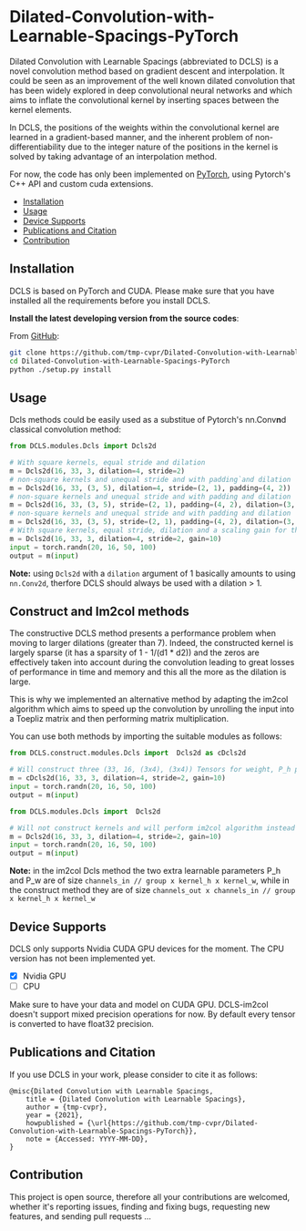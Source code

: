 # Dilated-Convolution-with-Learnable-Spacings-PyTorch


Dilated Convolution with Learnable Spacings (abbreviated to DCLS) is a novel convolution method based on gradient descent and interpolation. It could be seen as an improvement of the well known dilated convolution that has been widely explored in deep convolutional neural networks and which aims to inflate the convolutional kernel by inserting spaces between the kernel elements. 

In DCLS, the positions of the weights within the convolutional kernel are learned in a gradient-based manner, and the inherent problem of non-differentiability due to the integer nature of the positions in the kernel is solved by taking advantage of an interpolation method. 

For now, the code has only been implemented on [PyTorch](https://pytorch.org/), using Pytorch's C++ API and custom cuda extensions. 

- [Installation](#installation)
- [Usage](#usage)
- [Device Supports](#device-supports)
- [Publications and Citation](#publications-and-citation)
- [Contribution](#contribution)

## Installation

DCLS is based on PyTorch and CUDA. Please make sure that you have installed all the requirements before you install DCLS.


**Install the latest developing version from the source codes**:

From [GitHub](https://github.com/tmp-cvpr/Dilated-Convolution-with-Learnable-Spacings-PyTorch):
```bash
git clone https://github.com/tmp-cvpr/Dilated-Convolution-with-Learnable-Spacings-PyTorch.git
cd Dilated-Convolution-with-Learnable-Spacings-PyTorch
python ./setup.py install 
```

## Usage
Dcls methods could be easily used as a substitue of Pytorch's nn.Conv**n**d classical convolution method:

```python
from DCLS.modules.Dcls import Dcls2d

# With square kernels, equal stride and dilation
m = Dcls2d(16, 33, 3, dilation=4, stride=2)
# non-square kernels and unequal stride and with padding`and dilation
m = Dcls2d(16, 33, (3, 5), dilation=4, stride=(2, 1), padding=(4, 2))
# non-square kernels and unequal stride and with padding and dilation
m = Dcls2d(16, 33, (3, 5), stride=(2, 1), padding=(4, 2), dilation=(3, 2))
# non-square kernels and unequal stride and with padding and dilation
m = Dcls2d(16, 33, (3, 5), stride=(2, 1), padding=(4, 2), dilation=(3, 2))
# With square kernels, equal stride, dilation and a scaling gain for the positions
m = Dcls2d(16, 33, 3, dilation=4, stride=2, gain=10)
input = torch.randn(20, 16, 50, 100)
output = m(input)

```
__**Note:**__ using ```Dcls2d``` with a ```dilation``` argument of 1 basically amounts to using ```nn.Conv2d```, therfore DCLS should always be used with a dilation > 1.

## Construct and Im2col methods
The constructive DCLS method presents a performance problem when moving to larger dilations (greater than 7). Indeed, the constructed kernel is largely sparse (it has a sparsity of 1 - 1/(d1 * d2)) and the zeros are effectively taken into account during the convolution leading to great losses of performance in time and memory and this all the more as the dilation is large.

This is why we implemented an alternative method by adapting the im2col algorithm  which aims to speed up the convolution by unrolling the input into a Toepliz matrix and then performing matrix multiplication.

You can use both methods by importing the suitable modules as follows:

```python
from DCLS.construct.modules.Dcls import  Dcls2d as cDcls2d

# Will construct three (33, 16, (3x4), (3x4)) Tensors for weight, P_h positions and P_w positions 
m = cDcls2d(16, 33, 3, dilation=4, stride=2, gain=10)
input = torch.randn(20, 16, 50, 100)
output = m(input)

```

```python
from DCLS.modules.Dcls import  Dcls2d 

# Will not construct kernels and will perform im2col algorithm instead 
m = Dcls2d(16, 33, 3, dilation=4, stride=2, gain=10)
input = torch.randn(20, 16, 50, 100)
output = m(input)

```
__**Note:**__ in the im2col Dcls method the two extra learnable parameters P_h and P_w are of size ```channels_in // group x kernel_h x kernel_w```, while in the construct method they are of size ```channels_out x channels_in // group x kernel_h x kernel_w```

## Device Supports
DCLS only supports Nvidia CUDA GPU devices for the moment. The CPU version has not been implemented yet.

-   [x] Nvidia GPU
-   [ ] CPU

Make sure to have your data and model on CUDA GPU.
DCLS-im2col doesn't support mixed precision operations for now. By default every tensor is converted to have float32 precision.

## Publications and Citation

If you use DCLS in your work, please consider to cite it as follows:

```
@misc{Dilated Convolution with Learnable Spacings,
	title = {Dilated Convolution with Learnable Spacings},
	author = {tmp-cvpr},
	year = {2021},
	howpublished = {\url{https://github.com/tmp-cvpr/Dilated-Convolution-with-Learnable-Spacings-PyTorch}},
	note = {Accessed: YYYY-MM-DD},
}
```

## Contribution

This project is open source, therefore all your contributions are welcomed, whether it's reporting issues, finding and fixing bugs, requesting new features, and sending pull requests ...


